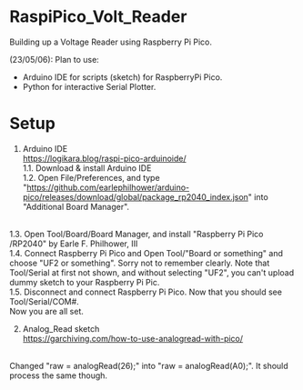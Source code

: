 # RaspiPico_Volt_Reader
 Building up a Voltage Reader using Raspberry Pi Pico.
 
 (23/05/06): Plan to use: <br>
 * Arduino IDE for scripts (sketch) for RaspberryPi Pico.
 * Python for interactive Serial Plotter.

# Setup
1. Arduino IDE <br>
https://logikara.blog/raspi-pico-arduinoide/ <br>
1.1. Download & install Arduino IDE <br>
1.2. Open File/Preferences, and type "https://github.com/earlephilhower/arduino-pico/releases/download/global/package_rp2040_index.json" into "Additional Board Manager".
<br>
1.3. Open Tool/Board/Board Manager, and install "Raspberry Pi Pico /RP2040" by Earle F. Philhower, III
<br>
1.4. Connect Raspberry Pi Pico and Open Tool/"Board or something" and choose "UF2 or something". Sorry not to remember clearly. Note that Tool/Serial at first not shown, and without selecting "UF2", you can't upload dummy sketch to your Raspberry Pi Pic.
<br>
1.5. Disconnect and connect Raspberry Pi Pico. Now that you should see Tool/Serial/COM#.
<br>
Now you are all set.

2. Analog_Read sketch <br>
https://garchiving.com/how-to-use-analogread-with-pico/
<br>
Changed "raw = analogRead(26);" into "raw = analogRead(A0);".
It should process the same though.